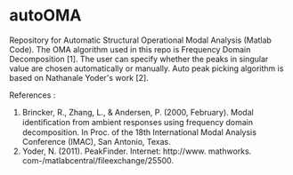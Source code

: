 # autoOMA
Repository for Automatic Structural Operational Modal Analysis (Matlab Code).
The OMA algorithm used in this repo is Frequency Domain Decomposition [1]. The user can specify whether the peaks in singular value are chosen automatically or manually. Auto peak picking algorithm is based on Nathanale Yoder's work [2].

References :
1. Brincker, R., Zhang, L., & Andersen, P. (2000, February). Modal identiﬁcation from ambient responses using frequency domain decomposition. In Proc. of the 18th International Modal Analysis Conference (IMAC), San Antonio, Texas.
2. Yoder, N. (2011). PeakFinder. Internet: http://www. mathworks. com-/matlabcentral/fileexchange/25500.
